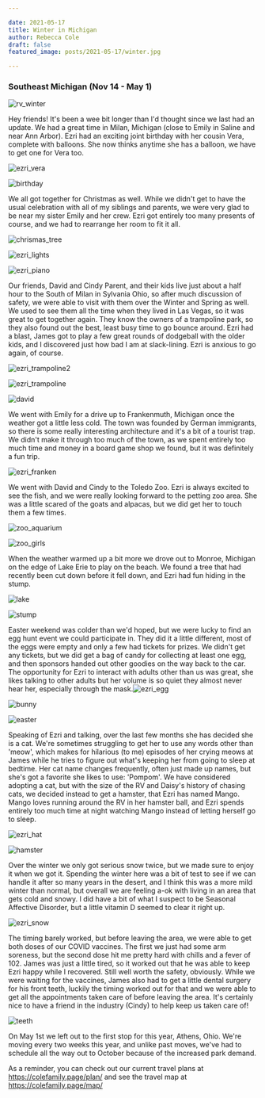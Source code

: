 ```yaml
---

date: 2021-05-17
title: Winter in Michigan
author: Rebecca Cole
draft: false
featured_image: posts/2021-05-17/winter.jpg

---
```


### Southeast Michigan (Nov 14 - May 1)

![rv_winter](rv_winter.jpg)

Hey friends! It's been a wee bit longer than I'd thought since we last had an update. We had a great time in Milan, Michigan (close to Emily in Saline and near Ann Arbor). Ezri had an exciting joint birthday with her cousin Vera, complete with balloons. She now thinks anytime she has a balloon, we have to get one for Vera too.

![ezri_vera](ezri_vera.jpg)

![birthday](birthday.jpg)

We all got together for Christmas as well. While we didn't get to have the usual celebration with all of my siblings and parents, we were very glad to be near my sister Emily and her crew. Ezri got entirely too many presents of course, and we had to rearrange her room to fit it all.

![chrismas_tree](chrismas_tree.jpg)

![ezri_lights](ezri_lights.jpg)

![ezri_piano](ezri_piano.jpg)

Our friends, David and Cindy Parent, and their kids live just about a half hour to the South of Milan in Sylvania Ohio, so after much discussion of safety, we were able to visit with them over the Winter and Spring as well. We used to see them all the time when they lived in Las Vegas, so it was great to get together again. They know the owners of a trampoline park, so they also found out the best, least busy time to go bounce around. Ezri had a blast, James got to play a few great rounds of dodgeball with the older kids, and I discovered just how bad I am at slack-lining. Ezri is anxious to go again, of course.

![ezri_trampoline2](ezri_trampoline2.jpg)

![ezri_trampoline](ezri_trampoline.jpg)

![david](david.jpg)

We went with Emily for a drive up to Frankenmuth, Michigan once the weather got a little less cold. The town was founded by German immigrants, so there is some really interesting architecture and it's a bit of a tourist trap. We didn't make it through too much of the town, as we spent entirely too much time and money in a board game shop we found, but it was definitely a fun trip.

![ezri_franken](ezri_franken.jpg)

We went with David and Cindy to the Toledo Zoo. Ezri is always excited to see the fish, and we were really looking forward to the petting zoo area. She was a little scared of the goats and alpacas, but we did get her to touch them a few times.

![zoo_aquarium](zoo_aquarium.jpg)

![zoo_girls](zoo_girls.jpg)

When the weather warmed up a bit more we drove out to Monroe, Michigan on the edge of Lake Erie to play on the beach. We found a tree that had recently been cut down before it fell down, and Ezri had fun hiding in the stump.

![lake](lake.jpg)

![stump](stump.jpg)

Easter weekend was colder than we'd hoped, but we were lucky to find an egg hunt event we could participate in. They did it a little different, most of the eggs were empty and only a few had tickets for prizes. We didn't get any tickets, but we did get a bag of candy for collecting at least one egg, and then sponsors handed out other goodies on the way back to the car. The opportunity for Ezri to interact with adults other than us was great, she likes talking to other adults but her volume is so quiet they almost never hear her, especially through the mask.![ezri_egg](ezri_egg.jpg)

![bunny](bunny.jpg)

![easter](easter.jpg)

Speaking of Ezri and talking, over the last few months she has decided she is a cat. We're sometimes struggling to get her to use any words other than 'meow', which makes for hilarious (to me) episodes of her crying meows at James while he tries to figure out what's keeping her from going to sleep at bedtime. Her cat name changes frequently, often just made up names, but she's got a favorite she likes to use: 'Pompom'. We have considered adopting a cat, but with  the size of the RV and Daisy's history of chasing cats, we decided instead to get a hamster, that Ezri has named Mango. Mango loves running around the RV in her hamster ball, and Ezri spends entirely too much time at night watching Mango instead of letting herself go to sleep.

![ezri_hat](ezri_hat.jpg)

![hamster](hamster.jpg)

Over the winter we only got serious snow twice, but we made sure to enjoy it when we got it. Spending the winter here was a bit of test to see if we can handle it after so many years in the desert, and I think this was a more mild winter than normal, but overall we are feeling a-ok with living in an area that gets cold and snowy. I did have a bit of what I suspect to be Seasonal Affective Disorder, but a little vitamin D seemed to clear it right up.

![ezri_snow](ezri_snow.jpg)

The timing barely worked, but before leaving the area, we were able to get both doses of our COVID vaccines. The first we just had some arm soreness, but the second dose hit me pretty hard with chills and a fever of 102. James was just a little tired, so it worked out that he was able to keep Ezri happy while I recovered. Still well worth the safety, obviously. While we were waiting for the vaccines, James also had to get a little dental surgery for his front teeth, luckily the timing worked out for that and we were able to get all the appointments taken care of before leaving the area. It's certainly nice to have a friend in the industry (Cindy) to help keep us taken care of! 

![teeth](teeth.jpg)

On May 1st we left out to the first stop for this year, Athens, Ohio. We're moving every two weeks this year, and unlike past moves, we've had to schedule all the way out to October because of the increased park demand. 

As a reminder, you can check out our current travel plans at https://colefamily.page/plan/ and see the travel map at https://colefamily.page/map/